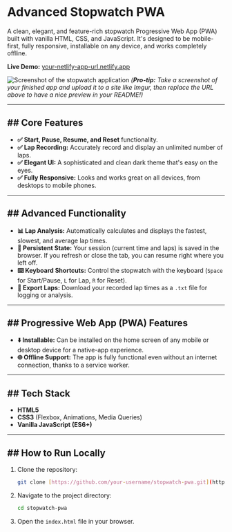 # Advanced Stopwatch PWA

A clean, elegant, and feature-rich stopwatch Progressive Web App (PWA) built with vanilla HTML, CSS, and JavaScript. It's designed to be mobile-first, fully responsive, installable on any device, and works completely offline.

**Live Demo:** [your-netlify-app-url.netlify.app](https://your-netlify-app-url.netlify.app)

![Screenshot of the stopwatch application](https://i.imgur.com/your-screenshot-url.png)
*(**Pro-tip:** Take a screenshot of your finished app and upload it to a site like Imgur, then replace the URL above to have a nice preview in your README!)*

---

## ## Core Features

- **✅ Start, Pause, Resume, and Reset** functionality.
- **✅ Lap Recording:** Accurately record and display an unlimited number of laps.
- **✅ Elegant UI:** A sophisticated and clean dark theme that's easy on the eyes.
- **✅ Fully Responsive:** Looks and works great on all devices, from desktops to mobile phones.

---

## ## Advanced Functionality

- **📊 Lap Analysis:** Automatically calculates and displays the fastest, slowest, and average lap times.
- **💾 Persistent State:** Your session (current time and laps) is saved in the browser. If you refresh or close the tab, you can resume right where you left off.
- **⌨️ Keyboard Shortcuts:** Control the stopwatch with the keyboard (`Space` for Start/Pause, `L` for Lap, `R` for Reset).
- **📄 Export Laps:** Download your recorded lap times as a `.txt` file for logging or analysis.

---

## ## Progressive Web App (PWA) Features

- **⬇️ Installable:** Can be installed on the home screen of any mobile or desktop device for a native-app experience.
- **🌐 Offline Support:** The app is fully functional even without an internet connection, thanks to a service worker.

---

## ## Tech Stack

-   **HTML5**
-   **CSS3** (Flexbox, Animations, Media Queries)
-   **Vanilla JavaScript (ES6+)**

---

## ## How to Run Locally

1.  Clone the repository:
    ```bash
    git clone [https://github.com/your-username/stopwatch-pwa.git](https://github.com/your-username/stopwatch-pwa.git)
    ```
2.  Navigate to the project directory:
    ```bash
    cd stopwatch-pwa
    ```
3.  Open the `index.html` file in your browser.
